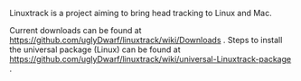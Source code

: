 Linuxtrack is a project aiming to bring head tracking to Linux and Mac.

Current downloads can be found at https://github.com/uglyDwarf/linuxtrack/wiki/Downloads .
Steps to install the universal package (Linux) can be found at 
https://github.com/uglyDwarf/linuxtrack/wiki/universal-Linuxtrack-package .
